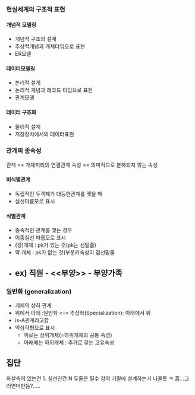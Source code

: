 ### 현실세계의 구조적 표현
#### 개념적 모델링
- 개념적 구조와 설계
- 추상적개념과 개체타입으로 표현
- ER모델
#### 데이터모델링
- 논리적 설계
- 논리적 개념과 레코드 타입으로 표현
- 관계모델
#### 데이터 구조화
- 물리적 설계
- 저장장치에서의 데이터표현


### 관계의 종속성
관계 == 개체끼리의 연결관계
속성 == 의미적으로 분해되지 않는 속성
#### 비식별관계
- 독립적인 두객체가 대등한관계를 맺을 때
- 실선마름모로 표시
#### 식별관계
- 종속적인 관계를 맺는 경우
- 이중실선 마름모로 표시
- (강)개체 : pk가 있는 것(pk는 선밑줄)
- 약 개체 : pk가 없는 것(부분키속성이 점선밑줄
- ex) 직원 - <<부양>> - 부양가족
	- 

### 일반화 (generalization)
- 개체의 상하 관계
- 위에서 아래 :일반화 <-> 추상화(Specialization): 아래에서 위
- is-A관계라고함
- 역삼각형으로 표시
	- 위로는 상위개체(=하위개체의 공통 속성)
	- 아래에는 하위개체 : 추가로 갖는 고유속성

집단
- 

화살촉이 있는건 1.
실선인건 N
두줄은 필수 참여
기말에 설계하는거 나올듯 ㅋ
흠...그러면머만듬?.....

